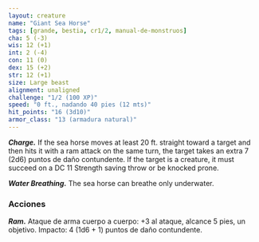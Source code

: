 ```yaml
---
layout: creature
name: "Giant Sea Horse"
tags: [grande, bestia, cr1/2, manual-de-monstruos]
cha: 5 (-3)
wis: 12 (+1)
int: 2 (-4)
con: 11 (0)
dex: 15 (+2)
str: 12 (+1)
size: Large beast
alignment: unaligned
challenge: "1/2 (100 XP)"
speed: "0 ft., nadando 40 pies (12 mts)"
hit_points: "16 (3d10)"
armor_class: "13 (armadura natural)"
---
```


***Charge.*** If the sea horse moves at least 20 ft. straight toward a target and then hits it with a ram attack on the same turn, the target takes an extra 7 (2d6) puntos de daño contundente. If the target is a creature, it must succeed on a DC 11 Strength saving throw or be knocked prone.

***Water Breathing.*** The sea horse can breathe only underwater.

### Acciones

***Ram.*** Ataque de arma cuerpo a cuerpo: +3 al ataque, alcance 5 pies, un objetivo. Impacto: 4 (1d6 + 1) puntos de daño contundente.